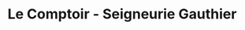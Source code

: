 ---
title: "Le Comptoir - Seigneurie Gauthier"
url: /merignac/le-comptoir-seigneurie-gauthier/
shop: peinture
---